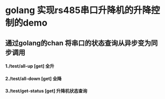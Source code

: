 # golang 实现rs485串口升降机的升降控制的demo

## 通过golang的chan 将串口的状态查询从异步变为同步调用

#### 1./test/all-up [get] 全升 
#### 2./test/all-down [get]  全降
#### 3./test/get-status [get]  升降机状态查询